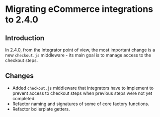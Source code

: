 # Migrating eCommerce integrations to 2.4.0

## Introduction

In 2.4.0, from the Integrator point of view, the most important change is a new `checkout.js` middleware - its main goal is to manage access to the checkout steps.

## Changes

- Added `checkout.js` middleware that integrators have to implement to prevent access to checkout steps when previous steps were not yet completed.
- Refactor naming and signatures of some of core factory functions.
- Refactor boilerplate getters.

